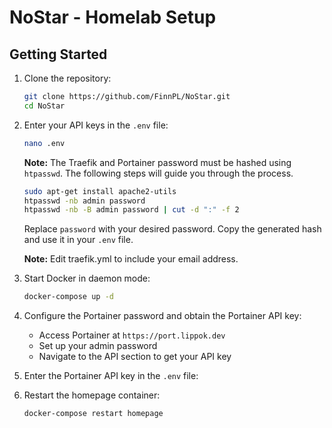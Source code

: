 # NoStar - Homelab Setup
## Getting Started

1. Clone the repository:
    ```sh
    git clone https://github.com/FinnPL/NoStar.git
    cd NoStar
    ```

2. Enter your API keys in the `.env` file:
    ```sh
    nano .env
    ```

    **Note:** The Traefik and Portainer password must be hashed using `htpasswd`. The following steps will guide you through the process.

    ```sh
    sudo apt-get install apache2-utils
    htpasswd -nb admin password
    htpasswd -nb -B admin password | cut -d ":" -f 2
    ```
    Replace `password` with your desired password. Copy the generated hash and use it in your `.env` file.
    
    **Note:** Edit traefik.yml to include your email address.

3. Start Docker in daemon mode:
    ```sh
    docker-compose up -d
    ```

4. Configure the Portainer password and obtain the Portainer API key:
    - Access Portainer at `https://port.lippok.dev`
    - Set up your admin password
    - Navigate to the API section to get your API key

5. Enter the Portainer API key in the `.env` file:

6. Restart the homepage container:
    ```sh
    docker-compose restart homepage
    ```